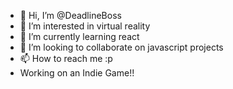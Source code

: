 - 👋 Hi, I’m @DeadlineBoss
- 👀 I’m interested in virtual reality
- 🌱 I’m currently learning react
- 💞️ I’m looking to collaborate on javascript projects
- 📫 How to reach me :p
- Working on an Indie Game!!
<!---
DeadlineBoss/DeadlineBoss is a ✨ special ✨ repository because its `README.md` (this file) appears on your GitHub profile.
You can click the Preview link to take a look at your changes.
--->
